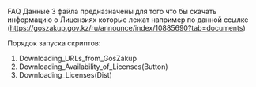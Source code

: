 FAQ
Данные 3 файла предназначены для того что бы скачать информацию о Лицензиях которые лежат например по данной ссылке (https://goszakup.gov.kz/ru/announce/index/10885690?tab=documents)

Порядок запуска скриптов:
1) Downloading_URLs_from_GosZakup
2) Downloading_Availability_of_Licenses(Button)
3) Downloading_Licenses(Dist)